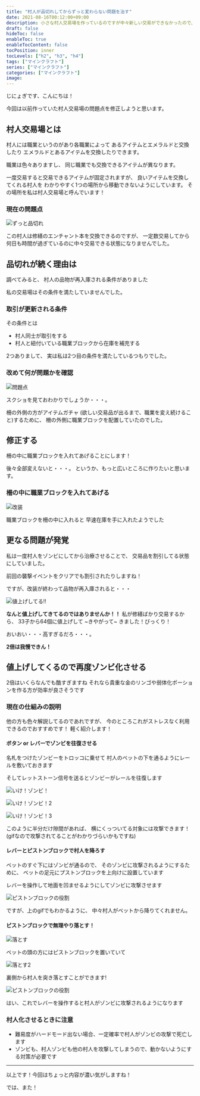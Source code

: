 ```yaml
---
title: "村人が品切れしてからずっと変わらない問題を治す"
date: 2021-08-16T00:12:00+09:00
description: 小さな村人交易場を作っているのですが中々新しい交易ができなかったので、原因調べと修正を行いました！交易場の仕組みも軽く解説
draft: false
hideToc: false
enableToc: true
enableTocContent: false
tocPosition: inner
tocLevels: ["h2", "h3", "h4"]
tags: ["マインクラフト"]
series: ["マインクラフト"]
categories: ["マインクラフト"]
image:
---
```

じにょぎです、こんにちは！

今回は以前作っていた村人交易場の問題点を修正しようと思います。

## 村人交易場とは

村人には職業というのがあり各職業によって
あるアイテムとエメラルドと交換したり
エメラルドとあるアイテムを交換したりできます。

職業は色々ありますし、
同じ職業でも交換できるアイテムが異なります。

一度交易すると交易できるアイテムが固定されますが、
良いアイテムを交換してくれる村人を
わかりやすく1つの場所から移動できないようにしています。
その場所を私は村人交易場と呼んでいます！

### 現在の問題点

![ずっと品切れ](/mcpe/20210816/01.jpeg)

この村人は修繕のエンチャント本を交換できるのですが、
一定数交易してから何日も時間が過ぎているのに中々交易できる状態になりませんでした。

## 品切れが続く理由は

調べてみると、
村人の品物が再入庫される条件がありました

私の交易場はその条件を満たしていませんでした。

### 取引が更新される条件

その条件とは

- 村人同士が取引をする
- 村人と紐付いている職業ブロックから在庫を補充する

2つありまして、
実は私は2つ目の条件を満たしているつもりでした。

### 改めて何が問題かを確認

![問題点](/mcpe/20210816/02.jpeg)

スクショを見ておわかりでしょうか・・・。

柵の外側の方がアイテムガチャ
(欲しい交易品が出るまで、職業を変え続けること)するために、
柵の外側に職業ブロックを配置していたのでした。


## 修正する

柵の中に職業ブロックを入れてあげることにします！

後々全部変えないと・・・。
というか、もっと広いところに作りたいと思います。

### 柵の中に職業ブロックを入れてあげる

![改装](/mcpe/20210816/03.jpeg)

職業ブロックを柵の中に入れると
早速在庫を手に入れたようでした

## 更なる問題が発覚

私は一度村人をゾンビにしてから治療させることで、
交易品を割引してる状態にしていました。

前回の襲撃イベントをクリアでも割引されたりしますね！

ですが、改装が終わって品物が再入庫されると・・・

![値上げしてる!!](/mcpe/20210816/04.jpeg)

**なんと値上げしてきてるのではありませんか！！**
私が修繕ばかり交易するから、
33子から64個に値上げして ~きやがって~ きました！びっくり！

おいおい・・・高すぎるだろ・・・。

**2倍は我慢できん！**

## 値上げしてくるので再度ゾンビ化させる

2倍はいくらなんでも酷すぎますね
それなら貴重な金のリンゴや弱体化ポーションを作る方が効率が良さそうです

### 現在の仕組みの説明

他の方も色々解説してるのであれですが、
今のところこれがストレスなく利用できるのでおすすめです！
軽く紹介します！

#### ボタン or レバーでゾンビを往復させる

名札をつけたゾンビーをトロッコに乗せて
村人のベットの下を通るようにレールを敷いておきます

そしてレットストーン信号を送るとゾンビーがレールを往復します

![いけ！ゾンビ！](/mcpe/20210816/01.gif)

![いけ！ゾンビ！2](/mcpe/20210816/02.gif)

![いけ！ゾンビ！3](/mcpe/20210816/03.gif)

このように半分だけ隙間があれば、
横にくっついてる対象には攻撃できます！
(gifなので攻撃されてることがわかりづらいかもですね)

#### レバーとピストンブロックで村人を降ろす

ベットのすぐ下にはゾンビが通るので、
そのゾンビに攻撃されるようにするために、 
ベットの足元にプストンブロックを上向けに設置しています

レバーを操作して地面を凹ませるようにしてゾンビに攻撃させます

![ピストンブロックの役割](/mcpe/20210816/04.gif)

ですが、上のgifでもわかるように、
中々村人がベットから降りてくれません。

#### ピストンブロックで無理やり落とす！

![落とす](/mcpe/20210816/05.jpeg)

ベットの頭の方にはピストンブロックを置いていて

![落とす2](/mcpe/20210816/06.jpeg)

裏側から村人を突き落とすことができます!

![ピストンブロックの役割](/mcpe/20210816/04.gif)

はい、これでレバーを操作すると村人がゾンビに攻撃されるようになります

### 村人化させるときに注意

- 難易度がハードモード出ない場合、一定確率で村人がゾンビの攻撃で死亡します
- ゾンビも、村人ゾンビも他の村人を攻撃してしまうので、動かないようにする対策が必要です


----

以上です！今回はちょっと内容が濃い気がしますね！

では、また！
